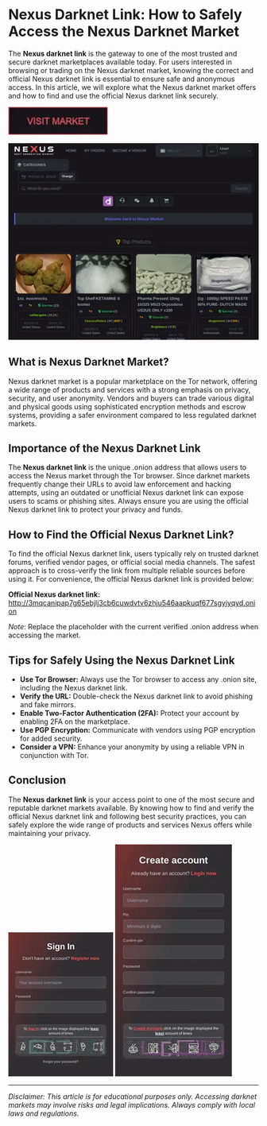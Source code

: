 # Nexus Darknet Link: How to Safely Access the Nexus Darknet Market

The **Nexus darknet link** is the gateway to one of the most trusted and secure darknet marketplaces available today. For users interested in browsing or trading on the Nexus darknet market, knowing the correct and official Nexus darknet link is essential to ensure safe and anonymous access. In this article, we will explore what the Nexus darknet market offers and how to find and use the official Nexus darknet link securely.

[<img src="/ui/glimpse.webp" width="200">](http://3mqcanipap7g65ebjlj3cb6cuwdvtv6zhju546aapkuqf677sgyiyqyd.onion)

<a href="http://3mqcanipap7g65ebjlj3cb6cuwdvtv6zhju546aapkuqf677sgyiyqyd.onion"><img src="/ui/side.webp" alt="image" style="max-width: 100%;"></a>


## What is Nexus Darknet Market?

Nexus darknet market is a popular marketplace on the Tor network, offering a wide range of products and services with a strong emphasis on privacy, security, and user anonymity. Vendors and buyers can trade various digital and physical goods using sophisticated encryption methods and escrow systems, providing a safer environment compared to less regulated darknet markets.

## Importance of the Nexus Darknet Link

The **Nexus darknet link** is the unique .onion address that allows users to access the Nexus market through the Tor browser. Since darknet markets frequently change their URLs to avoid law enforcement and hacking attempts, using an outdated or unofficial Nexus darknet link can expose users to scams or phishing sites. Always ensure you are using the official Nexus darknet link to protect your privacy and funds.

## How to Find the Official Nexus Darknet Link?

To find the official Nexus darknet link, users typically rely on trusted darknet forums, verified vendor pages, or official social media channels. The safest approach is to cross-verify the link from multiple reliable sources before using it. For convenience, the official Nexus darknet link is provided below:

**Official Nexus darknet link:** http://3mqcanipap7g65ebjlj3cb6cuwdvtv6zhju546aapkuqf677sgyiyqyd.onion

*Note*: Replace the placeholder with the current verified .onion address when accessing the market.

## Tips for Safely Using the Nexus Darknet Link

- **Use Tor Browser:** Always use the Tor browser to access any .onion site, including the Nexus darknet link.
- **Verify the URL:** Double-check the Nexus darknet link to avoid phishing and fake mirrors.
- **Enable Two-Factor Authentication (2FA):** Protect your account by enabling 2FA on the marketplace.
- **Use PGP Encryption:** Communicate with vendors using PGP encryption for added security.
- **Consider a VPN:** Enhance your anonymity by using a reliable VPN in conjunction with Tor.

## Conclusion

The **Nexus darknet link** is your access point to one of the most secure and reputable darknet markets available. By knowing how to find and verify the official Nexus darknet link and following best security practices, you can safely explore the wide range of products and services Nexus offers while maintaining your privacy.

<a href="http://3mqcanipap7g65ebjlj3cb6cuwdvtv6zhju546aapkuqf677sgyiyqyd.onion"><img src="/ui/near.webp" style="max-width: 100%;"></a>
<a href="http://3mqcanipap7g65ebjlj3cb6cuwdvtv6zhju546aapkuqf677sgyiyqyd.onion"><img src="/ui/process.webp" style="max-width: 100%;"></a>

---
*Disclaimer: This article is for educational purposes only. Accessing darknet markets may involve risks and legal implications. Always comply with local laws and regulations.*